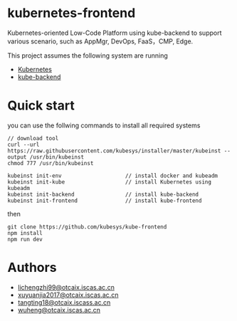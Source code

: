 # kubernetes-frontend

Kubernetes-oriented Low-Code Platform using kube-backend to support various scenario, such as AppMgr, DevOps, FaaS，CMP, Edge.

This project assumes the following system are running

- [Kubernetes](https://github.com/kubernetes/kubernetes)  
- [kube-backend](https://github.com/kubesys/kube-backend)


# Quick start

you can use the follwing commands to install all required systems

```
// download tool
curl --url https://raw.githubusercontent.com/kubesys/installer/master/kubeinst --output /usr/bin/kubeinst
chmod 777 /usr/bin/kubeinst

kubeinst init-env                    // install docker and kubeadm
kubeinst init-kube                   // install Kubernetes using kubeadm
kubeinst init-backend                // install kube-backend
kubeinst init-frontend               // install kube-frontend
```

then

```
git clone https://github.com/kubesys/kube-frontend
npm install
npm run dev
```

# Authors

- lichengzhi99@otcaix.iscas.ac.cn
- xuyuanjia2017@otcaix.iscas.ac.cn
- tangting18@otcaix.iscass.ac.cn
- wuheng@otcaix.iscas.ac.cn






